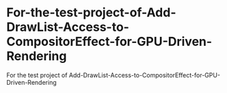 # For-the-test-project-of-Add-DrawList-Access-to-CompositorEffect-for-GPU-Driven-Rendering
For the test project of Add-DrawList-Access-to-CompositorEffect-for-GPU-Driven-Rendering
